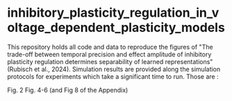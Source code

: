 # inhibitory_plasticity_regulation_in_voltage_dependent_plasticity_models

This repository holds all code and data to reproduce the figures of "The trade-off between temporal precision and effect amplitude of inhibitory plasticity regulation determines separability of learned representations" (Rubisch et al., 2024).
Simulation results are provided along the simulation protocols for experiments which take a significant time to run. Those are : 

Fig. 2
Fig. 4-6 (and Fig 8 of the Appendix)
